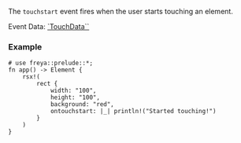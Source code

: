 The `touchstart` event fires when the user starts touching an element.

Event Data: [`TouchData``](crate::events::TouchData)

### Example

```rust, no_run
# use freya::prelude::*;
fn app() -> Element {
    rsx!(
        rect {
            width: "100",
            height: "100",
            background: "red",
            ontouchstart: |_| println!("Started touching!")
        }
    )
}
```
